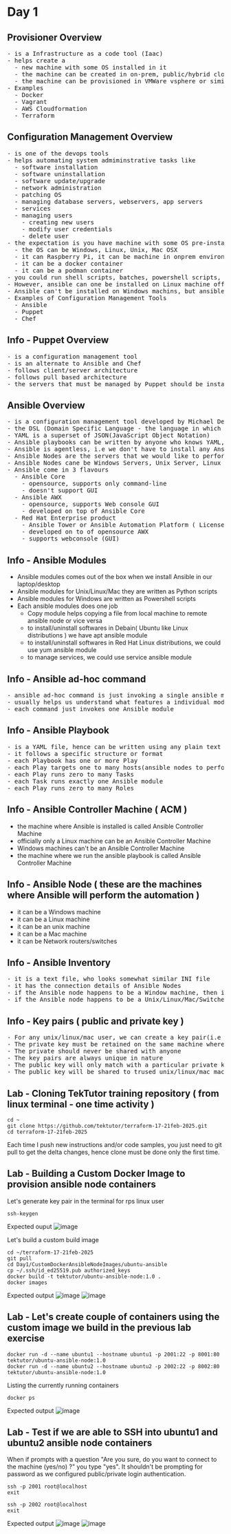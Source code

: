 # Day 1
## Provisioner Overview
<pre>
- is a Infrastructure as a code tool (Iaac)
- helps create a 
  - new machine with some OS installed in it
  - the machine can be created in on-prem, public/hybrid cloud
  - the machine can be provisioned in VMWare vsphere or similar hypervisors
- Examples
  - Docker
  - Vagrant
  - AWS Cloudformation
  - Terraform
</pre>  

## Configuration Management Overview
<pre>
- is one of the devops tools
- helps automating system admiminstrative tasks like
  - software installation
  - software uninstallation
  - software update/upgrade
  - network administration
  - patching OS
  - managing database servers, webservers, app servers
  - services
  - managing users
    - creating new users
    - modify user credentials
    - delete user
- the expectation is you have machine with some OS pre-installed
  - the OS can be Windows, Linux, Unix, Mac OSX
  - it can Raspberry Pi, it can be machine in onprem environment, it can be machine in public cloud
  - it can be a docker container
  - it can be a podman container
- you could run shell scripts, batches, powershell scripts, etc.,
- However, ansible can one be installed on Linux machine officially ( but it seems to work in Mac as well )
- Ansible can't be installed on Windows machins, but ansible can manage Windows machines
- Examples of Configuration Management Tools
  - Ansible
  - Puppet
  - Chef
</pre>

## Info - Puppet Overview
<pre>
- is a configuration management tool
- is an alternate to Ansible and Chef
- follows client/server architecture
- follows pull based architecture
- the servers that must be managed by Puppet should be installed with Puppet proprietary agent
</pre>

## Ansible Overview
<pre>
- is a configuration management tool developed by Michael Deehan in Python
- the DSL (Domain Specific Language - the language in which automation script is written) used by Ansible is YAML
- YAML is a superset of JSON(JavaScript Object Notation)
- Ansible playbooks can be written by anyone who knows YAML, Python knowledge is not mandatory
- Ansible is agentless, i.e we don't have to install any Ansible Proprietary tools on the Ansible Node
- Ansible Nodes are the servers that we would like to perform configuration management 
- Ansible Nodes cane be Windows Servers, Unix Server, Linux Servers, Mac machine
- Ansible come in 3 flavours
  - Ansible Core 
    - opensource, supports only command-line
    - doesn't support GUI
  - Ansible AWX
    - opensource, supports Web console GUI
    - developed on top of Ansible Core
  - Red Hat Enterprise product 
    - Ansible Tower or Ansible Automation Platform ( Licensed product from Red Hat )
    - developed on to of opensource AWX
    - supports webconsole (GUI)
</pre>

## Info - Ansible Modules
- Ansible modules comes out of the box when we install Ansible in our laptop/desktop
- Ansible modules for Unix/Linux/Mac they are written as Python scripts
- Ansible modules for Windows are written as Powershell scripts
- Each ansible modules does one job
  - Copy module helps copying a file from local machine to remote ansible node or vice versa
  - to install/uninstall softwares in Debain( Ubuntu like Linux distributions ) we have apt ansible module
  - to install/uninstall softwares in Red Hat Linux distributions, we could use yum ansible module
  - to manage services, we could use service ansible module

## Info - Ansible ad-hoc command
<pre>
- ansible ad-hoc command is just invoking a single ansible module without writing a playbook
- usually helps us understand what features a individual modules has, it is way we can experiment a module before using them in playbooks
- each command just invokes one Ansible module
</pre>

## Info - Ansible Playbook
<pre>
- is a YAML file, hence can be written using any plain text editor of your choice
- it follows a specific structure or format
- each Playbook has one or more Play
- each Play targets one to many hosts(ansible nodes to perform the automation)
- each Play runs zero to many Tasks
- each Task runs exactly one Ansible module
- each Play runs zero to many Roles
</pre>

## Info - Ansible Controller Machine ( ACM )
- the machine where Ansible is installed is called Ansible Controller Machine
- officially only a Linux machine can be an Ansible Controller Machine
- Windows machines can't be an Ansible Controller Machine
- the machine where we run the ansible playbook is called Ansible Controller Machine

## Info - Ansible Node ( these are the machines where Ansible will perform the automation )
- it can be a Windows machine
- it can be a Linux machine
- it can be an unix machine
- it can be a Mac machine
- it can be Network routers/switches

## Info - Ansible Inventory
<pre>
- it is a text file, who looks somewhat similar INI file
- it has the connection details of Ansible Nodes
- if the Ansible node happens to be a Window machine, then it will have WinRM connection details, login credentials, etc
- if the Ansible node happens to be a Unix/Linux/Mac/Switches/routers, then it have SSH connection details, login credentials, etc.,
</pre>

## Info - Key pairs ( public and private key )
<pre>
- For any unix/linux/mac user, we can create a key pair(i.e pubilc and private key)
- The private key must be retained on the same machine where it was generated
- The private should never be shared with anyone
- The key pairs are always unique in nature
- The public key will only match with a particular private key
- The public key will be shared to trused unix/linux/mac machines to which one wish to perform ssh login
</pre>

## Lab - Cloning TekTutor training repository ( from linux terminal - one time activity )
```
cd ~
git clone https://github.com/tektutor/terraform-17-21feb-2025.git
cd terraform-17-21feb-2025
```
Each time I push new instructions and/or code samples, you just need to git pull to get the delta changes, hence clone must be done only the first time.

## Lab - Building a Custom Docker Image to provision ansible node containers
Let's generate key pair in the terminal for rps linux user
```
ssh-keygen
```

Expected ouput
![image](https://github.com/user-attachments/assets/9c1dc2a1-43a2-4c07-a45d-df94e505d899)

Let's build a custom build image
```
cd ~/terraform-17-21feb-2025
git pull
cd Day1/CustomDockerAnsibleNodeImages/ubuntu-ansible
cp ~/.ssh/id_ed25519.pub authorized_keys
docker build -t tektutor/ubuntu-ansible-node:1.0 .
docker images
```
Expected output
![image](https://github.com/user-attachments/assets/a448fd77-e30a-401a-83e9-c09371291cba)
![image](https://github.com/user-attachments/assets/9bd6ac2c-1ed2-49ff-bcfd-939cf263f64d)

## Lab - Let's create couple of containers using the custom image we build in the previous lab exercise
```
docker run -d --name ubuntu1 --hostname ubuntu1 -p 2001:22 -p 8001:80 tektutor/ubuntu-ansible-node:1.0
docker run -d --name ubuntu2 --hostname ubuntu2 -p 2002:22 -p 8002:80 tektutor/ubuntu-ansible-node:1.0
```

Listing the currently running containers
```
docker ps
```

Expected output
![image](https://github.com/user-attachments/assets/b99fff2a-d1f5-4133-8a63-49f8ffc153f7)

## Lab - Test if we are able to SSH into ubuntu1 and ubuntu2 ansible node containers

When if prompts with a question "Are you sure, do you want to connect to the machine (yes/no) ?" you type "yes".  It shouldn't be prompting for password as we configured public/private login authentication.

```
ssh -p 2001 root@localhost
exit

ssh -p 2002 root@localhost
exit
```

Expected output
![image](https://github.com/user-attachments/assets/a589cc06-eff5-4919-a697-4045fa5292a2)
![image](https://github.com/user-attachments/assets/c3dd46d4-4f41-4545-a166-2d255e4b1b6d)
